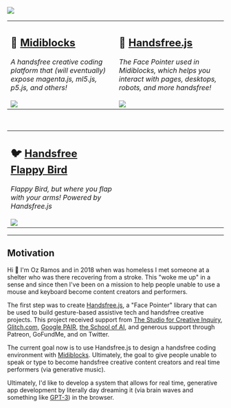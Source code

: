 <img src="https://i.imgur.com/F0uPwXP.jpg"></img>
<table>
  <tr>
    <td valign="top" width="50%">
      <h2>🎹 <a href="https://github.com/midiblocks/midiblocks">Midiblocks</a></h2>
      <i>A handsfree creative coding platform that (will eventually) expose magenta.js, ml5.js, p5.js, and others!</i><br><br>
      <img src="https://media1.giphy.com/media/xbzIU0ZYzyWa20KPai/giphy.gif">
    </td>
    <td valign="top" width="50%">
      <h2>👋 <a href="https://github.com/midiblocks/handsfree">Handsfree.js</a></h2>
      <i>The Face Pointer used in Midiblocks, which helps you interact with pages, desktops, robots, and more handsfree!</i><br><br>
      <img src="https://media0.giphy.com/media/wAtSnBu8kQZex6v8dI/giphy.gif">
    </td>
  </tr>
</table>
<br>
<table>
  <tr>
    <td valign="top" width="50%">
      <h2>🐦 <a href="https://github.com/midiblocks/handsfree-flappy-bird">Handsfree Flappy Bird</a></h2>
      <i>Flappy Bird, but where you flap with your arms! Powered by Handsfree.js</i><br><br>
      <img src="https://media2.giphy.com/media/gUHHKdnuOW4OGOXcrI/giphy.gif">
    </td>
    <td valign="top" width="50%"></td>
  </tr>
</table>

---

## Motivation

Hi 👋 I'm Oz Ramos and in 2018 when was homeless I met someone at a shelter who was there recovering from a stroke. This "woke me up" in a sense and since then I've been on a mission to help people unable to use a mouse and keyboard become content creators and performers.

The first step was to create [Handsfree.js](https://github.com/midiblocks/handsfree), a "Face Pointer" library that can be used to build gesture-based assistive tech and handsfree creative projects. This project received support from [The Studio for Creative Inquiry](https://www.cmu.edu/cfa/studio/), [Glitch.com](https://glitch.com), [Google PAIR](https://research.google/teams/brain/pair/), [the School of AI](https://youtu.be/CJDpF4xUieY?t=57), and generous support through Patreon, GoFundMe, and on Twitter.

The current goal now is to use Handsfree.js to design a handsfree coding environment with [Midiblocks](https://github.com/midiblocks/midiblocks). Ultimately, the goal to give people unable to speak or type to become handsfree creative content creators and real time performers (via generative music).

Ultimately, I'd like to develop a system that allows for real time, generative app development by literally day dreaming it (via brain waves and something like [GPT-3](https://en.wikipedia.org/wiki/GPT-3)) in the browser.